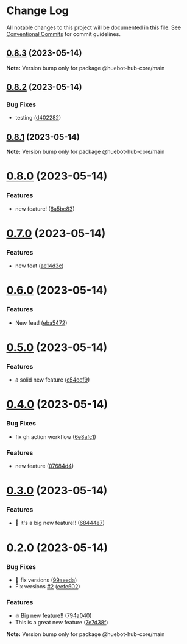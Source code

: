# Change Log

All notable changes to this project will be documented in this file.
See [Conventional Commits](https://conventionalcommits.org) for commit guidelines.

## [0.8.3](https://github.com/huebot-iot/hub-core/compare/v0.8.2...v0.8.3) (2023-05-14)

**Note:** Version bump only for package @huebot-hub-core/main

## [0.8.2](https://github.com/huebot-iot/hub-core/compare/v0.8.1...v0.8.2) (2023-05-14)

### Bug Fixes

* testing ([d402282](https://github.com/huebot-iot/hub-core/commit/d40228265aa04b762fca654e982690786b83ecaa))

## [0.8.1](https://github.com/huebot-iot/hub-core/compare/v0.8.0...v0.8.1) (2023-05-14)

**Note:** Version bump only for package @huebot-hub-core/main

# [0.8.0](https://github.com/huebot-iot/hub-core/compare/v0.7.0...v0.8.0) (2023-05-14)

### Features

* new feature! ([6a5bc83](https://github.com/huebot-iot/hub-core/commit/6a5bc8332a0917f664e3cbd3a4a6ae79eb1cbda5))

# [0.7.0](https://github.com/huebot-iot/hub-core/compare/v0.6.0...v0.7.0) (2023-05-14)

### Features

* new feat ([ae14d3c](https://github.com/huebot-iot/hub-core/commit/ae14d3c70470f1dfc6a44ab46e285e1394b43845))

# [0.6.0](https://github.com/huebot-iot/hub-core/compare/v0.5.0...v0.6.0) (2023-05-14)

### Features

* New feat! ([eba5472](https://github.com/huebot-iot/hub-core/commit/eba5472f345ec4e177c67f775399bd7f709aacb4))

# [0.5.0](https://github.com/huebot-iot/hub-core/compare/v0.4.0...v0.5.0) (2023-05-14)

### Features

* a solid new feature ([c54eef9](https://github.com/huebot-iot/hub-core/commit/c54eef9589a929575019cb2f5a558a73c4737483))

# [0.4.0](https://github.com/huebot-iot/hub-core/compare/v0.3.0...v0.4.0) (2023-05-14)

### Bug Fixes

* fix gh action workflow ([6e8afc1](https://github.com/huebot-iot/hub-core/commit/6e8afc10f66cb0d400f04a2aa5cef0bae33452cc))

### Features

* new feature ([07684d4](https://github.com/huebot-iot/hub-core/commit/07684d4b2aa53b74b16f6b21fc51cf00cae6c9c9))

# [0.3.0](https://github.com/huebot-iot/hub-core/compare/v0.2.0...v0.3.0) (2023-05-14)

### Features

* :rocket: it's a big new feature!! ([68444e7](https://github.com/huebot-iot/hub-core/commit/68444e7a144e71c7f4504d661be77bd2ca717bd3))

# 0.2.0 (2023-05-14)

### Bug Fixes

* :bug: fix versions ([99aeeda](https://github.com/huebot-iot/hub-core/commit/99aeedab049d5b3f72c283184de4a72e7eaa743a))
* Fix versions [#2](https://github.com/huebot-iot/hub-core/issues/2) ([eefe602](https://github.com/huebot-iot/hub-core/commit/eefe6023ee857ff303eab3e765e38b8c2608b513))

### Features

* :fire: Big new feature!! ([794a040](https://github.com/huebot-iot/hub-core/commit/794a040e9635f5cb5cf10e23c6d76593f4f1e226))
* This is a great new feature ([7e7d38f](https://github.com/huebot-iot/hub-core/commit/7e7d38fe6f5b55ba923ead7fd99d734f3d3ac7e1))

**Note:** Version bump only for package @huebot-hub-core/main
